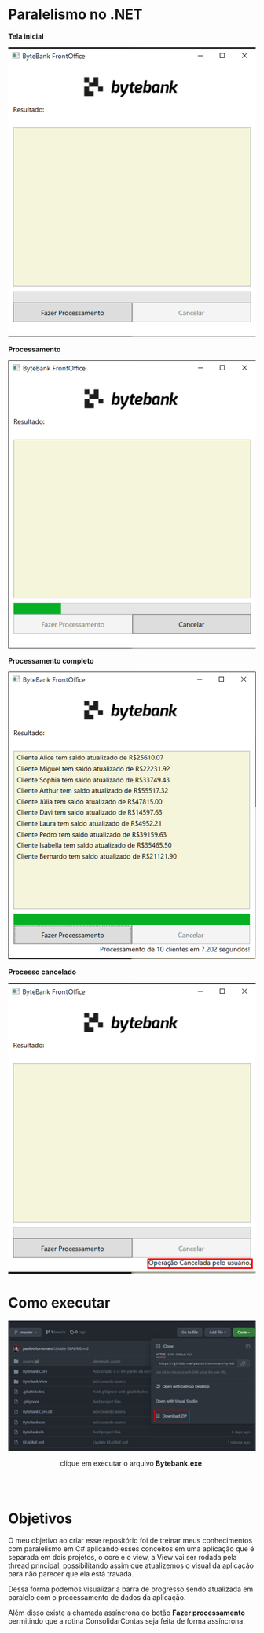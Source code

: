 # Paralelismo no .NET

**Tela inicial**

![inicial](https://github.com/paulovitornovaes/ByteBank-Threads/blob/23de29024324a15d74ad159a92337e22fc4047a0/Assets/git/1.png)

**Processamento**

![loading](https://github.com/paulovitornovaes/ByteBank-Threads/blob/23de29024324a15d74ad159a92337e22fc4047a0/Assets/git/2.png)

**Processamento completo**

![complete](https://github.com/paulovitornovaes/ByteBank-Threads/blob/23de29024324a15d74ad159a92337e22fc4047a0/Assets/git/3.png)

**Processo cancelado**

![cancelled](https://github.com/paulovitornovaes/ByteBank-Threads/blob/23de29024324a15d74ad159a92337e22fc4047a0/Assets/git/4.png)


# Como executar

![download](https://github.com/paulovitornovaes/ByteBank-Threads/blob/223740052fbb67717fad8c179bd505f10f0c941b/Assets/git/download_1.png)

<p align="center">
  clique em executar o arquivo <b>Bytebank.exe</b>.
 </p>
 
<br>
<br>

# Objetivos

<p>O meu objetivo ao criar esse repositório foi de treinar meus conhecimentos com paralelismo em C# aplicando esses conceitos em uma aplicação que é separada em dois projetos, o core e o view, a View vai ser rodada pela thread principal, possibilitando assim que atualizemos o visual da aplicação para não parecer que ela está travada. </p>
<p>Dessa forma podemos visualizar a barra de progresso sendo atualizada em paralelo com o processamento de dados da aplicação.</p>
<p> Além disso existe a chamada assíncrona do botão <b>Fazer processamento</b> permitindo que a rotina ConsolidarContas seja feita de forma assíncrona. </p>
